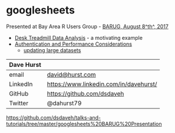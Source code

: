 # googlesheets

Presented at Bay Area R Users Group - [BARUG, August 8^th^, 2017](https://www.meetup.com/R-Users/events/242005538/)

+ [Desk Treadmill Data Analysis](https://rawgit.com/dsdaveh/talks-and-tutorials/master/googlesheets%20BARUG%20Presentation/treadmill_notebook.nb.html) - a motivating example
+ [Authentication and Performance Considerations](https://rawgit.com/dsdaveh/talks-and-tutorials/master/googlesheets%20BARUG%20Presentation/gsheet_oauth.nb.html)  
    + [updating large datasets](https://rawgit.com/dsdaveh/talks-and-tutorials/master/googlesheets%20BARUG%20Presentation/gs_upload_notebook.nb.html)

| Dave Hurst |    |
|---|----|
| email | david@hurst.com |
| LinkedIn | https://www.linkedin.com/in/davehurst/ |
| GitHub | https://github.com/dsdaveh |
| Twitter | @dahurst79 |

https://github.com/dsdaveh/talks-and-tutorials/tree/master/googlesheets%20BARUG%20Presentation

